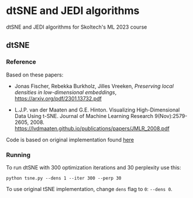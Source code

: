 # dtSNE and JEDI algorithms
dtSNE and JEDI algorithms for Skoltech's ML 2023 course

## dtSNE
### Reference
Based on these papers:

* Jonas Fischer, Rebekka Burkholz, Jilles Vreeken, *Preserving local densities in low-dimensional embeddings*, https://arxiv.org/pdf/2301.13732.pdf

* L.J.P. van der Maaten and G.E. Hinton. Visualizing High-Dimensional Data Using t-SNE. Journal of Machine Learning Research 9(Nov):2579-2605, 2008. https://lvdmaaten.github.io/publications/papers/JMLR_2008.pdf

Code is based on original implementation found [here](https://lvdmaaten.github.io/tsne/code/tsne_python.zip)

### Running
To run dtSNE with 300 optimization iterations and 30 perplexity use this:
```shell
python tsne.py --dens 1 --iter 300 --perp 30
```
To use original tSNE implementation, change `dens` flag to `0`: `--dens 0`.






[https://lvdmaaten.github.io/tsne/code/tsne_python.zip]: [https://](https://lvdmaaten.github.io/tsne/code/tsne_python.zip)